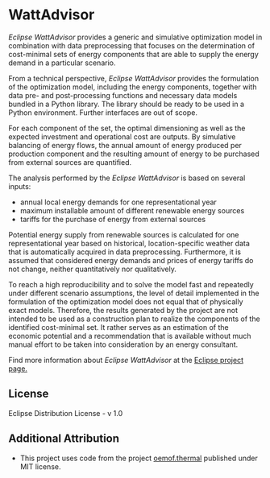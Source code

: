 # WattAdvisor

*Eclipse WattAdvisor* provides a generic and simulative optimization model in combination with data preprocessing that focuses on the determination of cost-minimal sets of energy components that are able to supply the energy demand in a particular scenario.

From a technical perspective, *Eclipse WattAdvisor* provides the formulation of the optimization model, including the energy components, together with data pre- and post-processing functions and necessary data models bundled in a Python library. The library should be ready to be used in a Python environment. Further interfaces are out of scope.

For each component of the set, the optimal dimensioning as well as the expected investment and operational cost are outputs. By simulative balancing of energy flows, the annual amount of energy produced per production component and the resulting amount of energy to be purchased from external sources are quantified.

The analysis performed by the *Eclipse WattAdvisor* is based on several inputs:

- annual local energy demands for one representational year
- maximum installable amount of different renewable energy sources
- tariffs for the purchase of energy from external sources

Potential energy supply from renewable sources is calculated for one representational year based on historical, location-specific weather data that is automatically acquired in data preprocessing. Furthermore, it is assumed that considered energy demands and prices of energy tariffs do not change, neither quantitatively nor qualitatively.

To reach a high reproducibility and to solve the model fast and repeatedly under different scenario assumptions, the level of detail implemented in the formulation of the optimization model does not equal that of physically exact models. Therefore, the results generated by the project are not intended to be used as a construction plan to realize the components of the identified cost-minimal set. It rather serves as an estimation of the economic potential and a recommendation that is available without much manual effort to be taken into consideration by an energy consultant.

Find more information about *Eclipse WattAdvisor* at the [Eclipse project page.](https://projects.eclipse.org/projects/technology.wattadvisor) 

## License

Eclipse Distribution License - v 1.0

## Additional Attribution

- This project uses code from the project [oemof.thermal](https://github.com/oemof/oemof-thermal) published under MIT license.

